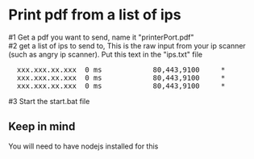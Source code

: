 # Print pdf from a list of ips

#1 Get a pdf you want to send, name it "printerPort.pdf"<br>
#2 get a list of ips to send to, This is the raw input from your ip scanner (such as angry ip scanner). Put this text in the "ips.txt" file<br>
<pre>
  xxx.xxx.xx.xxx  0 ms            80,443,9100     *         *  [n/a]                Mon, xx Jan 202x
  xxx.xxx.xx.xxx  0 ms            80,443,9100     *         *  [n/a]                Mon, xx Jan 202x
  xxx.xxx.xx.xxx  0 ms            80,443,9100     *         *  [n/a]                Mon, xx Jan 202x
</pre>

#3 Start the start.bat file<br>

## Keep in mind<br>

You will need to have nodejs installed for this<br>
